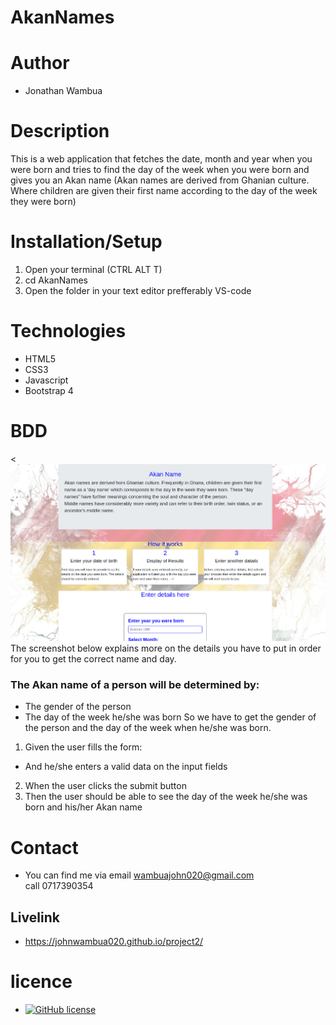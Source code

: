 # AkanNames

# Author

- Jonathan Wambua

# Description

This is a web application that fetches the date, month and year when you were born and tries to find the day of the week when you were born and gives you an Akan name (Akan names are derived from Ghanian culture. Where children are given their first name according to the day of the week they were born)

# Installation/Setup

1. Open your terminal (CTRL ALT T)
2. cd AkanNames
3. Open the folder in your text editor prefferably VS-code

# Technologies

- HTML5
- CSS3
- Javascript
- Bootstrap 4




# BDD

<<img src="images/home.jpg" alt="picture">
The screenshot below explains more on the details you have to put in order for you to get the correct name and day.


### The Akan name of a person will be determined by:

- The gender of the person
- The day of the week he/she was born
  So we have to get the gender of the person and the day of the week when he/she was born.

1. Given the user fills the form:

- And he/she enters a valid data on the input fields

2. When the user clicks the submit button
3. Then the user should be able to see the day of the week he/she was born and his/her Akan name

# Contact

- You can find me via email <a href ="wambuajohn020@gmail.com">wambuajohn020@gmail.com<br>
call 0717390354

## Livelink

- https://johnwambua020.github.io/project2/

# licence

- [![GitHub license](https://img.shields.io/github/license/Naereen/StrapDown.js.svg)](https://github.com/Naereen/StrapDown.js/blob/master/LICENSE)


